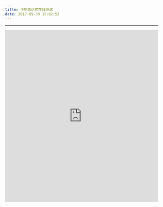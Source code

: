 ```yaml
---
title: 正则表达式在线测试
date: 2017-09-30 15:02:53
---
```

---
<iframe id="regx" src="https://jex.im/regulex/#!embed=false&flags=&re=" width="100%" height="568" frameborder="0" ></iframe>